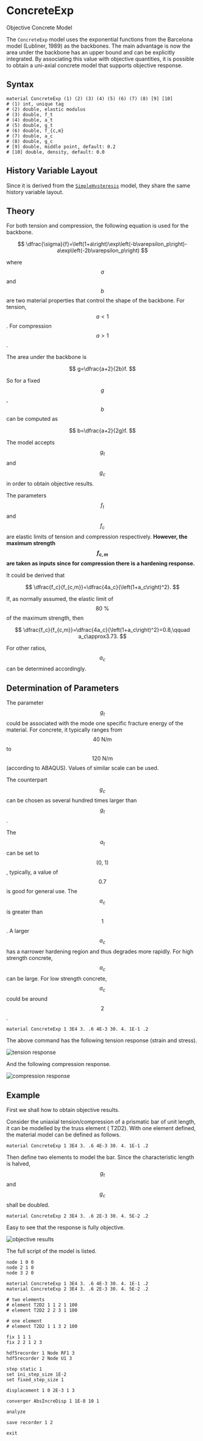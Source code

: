 # ConcreteExp

Objective Concrete Model

The `ConcreteExp` model uses the exponential functions from the Barcelona model (Lubliner, 1989) as the backbones. The
main advantage is now the area under the backbone has an upper bound and can be explicitly integrated. By associating
this value with objective quantities, it is possible to obtain a uni-axial concrete model that supports objective
response.

## Syntax

```
material ConcreteExp (1) (2) (3) (4) (5) (6) (7) (8) [9] [10]
# (1) int, unique tag
# (2) double, elastic modulus
# (3) double, f_t
# (4) double, a_t
# (5) double, g_t
# (6) double, f_{c,m}
# (7) double, a_c
# (8) double, g_c
# [9] double, middle point, default: 0.2
# [10] double, density, default: 0.0
```

## History Variable Layout

Since it is derived from the [`SimpleHysteresis`](../Hysteresis/SimpleHysteresis.md) model, they share the same history
variable layout.

## Theory

For both tension and compression, the following equation is used for the backbone.

$$
\dfrac{\sigma}{f}=\left(1+a\right)\exp\left(-b\varepsilon_p\right)-a\exp\left(-2b\varepsilon_p\right)
$$

where $$a$$ and $$b$$ are two material properties that control the shape of the backbone. For tension, $$a<1$$. For
compression $$a>1$$.

The area under the backbone is

$$
g=\dfrac{a+2}{2b}f.
$$

So for a fixed $$g$$, $$b$$ can be computed as

$$
b=\dfrac{a+2}{2g}f.
$$

The model accepts $$g_t$$ and $$g_c$$ in order to obtain objective results.

The parameters $$f_t$$ and $$f_c$$ are elastic limits of tension and compression respectively. **However, the maximum
strength $$f_{c,m}$$ are taken as inputs since for compression there is a hardening response.**

It could be derived that

$$
\dfrac{f_c}{f_{c,m}}=\dfrac{4a_c}{\left(1+a_c\right)^2}.
$$

If, as normally assumed, the elastic limit of $$80~\%$$ of the maximum strength, then

$$
\dfrac{f_c}{f_{c,m}}=\dfrac{4a_c}{\left(1+a_c\right)^2}=0.8,\qquad a_c\approx3.73.
$$

For other ratios, $$a_c$$ can be determined accordingly.

## Determination of Parameters

The parameter $$g_t$$ could be associated with the mode one specific fracture energy of the material. For concrete, it
typically ranges from $$40~\mathrm{N/m}$$ to $$120~\mathrm{N/m}$$ (according to ABAQUS). Values of similar scale can be
used.

The counterpart $$g_c$$ can be chosen as several hundred times larger than $$g_t$$.

The $$a_t$$ can be set to $$(0,~1)$$, typically, a value of $$0.7$$ is good for general use. The $$a_c$$ is greater than
$$1$$. A larger $$a_c$$ has a narrower hardening region and thus degrades more rapidly. For high strength concrete,
$$a_c$$ can be large. For low strength concrete, $$a_c$$ could be around $$2$$.

```
material ConcreteExp 1 3E4 3. .6 4E-3 30. 4. 1E-1 .2
```

The above command has the following tension response (strain and stress).

![tension response](ConcreteExp.EX1.svg)

And the following compression response.

![compression response](ConcreteExp.EX2.svg)

## Example

First we shall how to obtain objective results.

Consider the uniaxial tension/compression of a prismatic bar of unit length, it can be modelled by the truss element (
T2D2). With one element defined, the material model can be defined as follows.

```
material ConcreteExp 1 3E4 3. .6 4E-3 30. 4. 1E-1 .2
```

Then define two elements to model the bar. Since the characteristic length is halved, $$g_t$$ and $$g_c$$ shall be
doubled.

```
material ConcreteExp 2 3E4 3. .6 2E-3 30. 4. 5E-2 .2
```

Easy to see that the response is fully objective.

![objective results](ConcreteExp.EX3.svg)

The full script of the model is listed.

```
node 1 0 0
node 2 1 0
node 3 2 0

material ConcreteExp 1 3E4 3. .6 4E-3 30. 4. 1E-1 .2
material ConcreteExp 2 3E4 3. .6 2E-3 30. 4. 5E-2 .2

# two elements
# element T2D2 1 1 2 1 100
# element T2D2 2 2 3 1 100

# one element
# element T2D2 1 1 3 2 100

fix 1 1 1
fix 2 2 1 2 3

hdf5recorder 1 Node RF1 3
hdf5recorder 2 Node U1 3

step static 1
set ini_step_size 1E-2
set fixed_step_size 1

displacement 1 0 2E-3 1 3

converger AbsIncreDisp 1 1E-8 10 1

analyze

save recorder 1 2

exit
```
